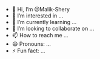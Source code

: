 - 👋 Hi, I’m @Malik-Shery
- 👀 I’m interested in ...
- 🌱 I’m currently learning ...
- 💞️ I’m looking to collaborate on ...
- 📫 How to reach me ...
- 😄 Pronouns: ...
- ⚡ Fun fact: ...

<!---
Malik-Shery/Malik-Shery is a ✨ special ✨ repository because its `README.md` (this file) appears on your GitHub profile.
You can click the Preview link to take a look at your changes.
--->
